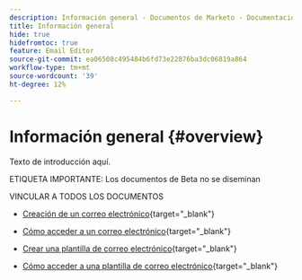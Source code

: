 ```yaml
---
description: Información general - Documentos de Marketo - Documentación del producto
title: Información general
hide: true
hidefromtoc: true
feature: Email Editor
source-git-commit: ea06508c495484b6fd73e22876ba3dc06819a864
workflow-type: tm+mt
source-wordcount: '39'
ht-degree: 12%

---
```


# Información general {#overview}

Texto de introducción aquí.

ETIQUETA IMPORTANTE: Los documentos de Beta no se diseminan

VINCULAR A TODOS LOS DOCUMENTOS

* [Creación de un correo electrónico](/help/marketo/product-docs/email-marketing/general/beta-new-email-editor/create-an-email.md){target="_blank"}

* [Cómo acceder a un correo electrónico](/help/marketo/product-docs/email-marketing/general/beta-new-email-editor/how-to-access-an-email.md){target="_blank"}

* [Crear una plantilla de correo electrónico](/help/marketo/product-docs/email-marketing/general/beta-new-email-editor/create-an-email-template.md){target="_blank"}

* [Cómo acceder a una plantilla de correo electrónico](/help/marketo/product-docs/email-marketing/general/beta-new-email-editor/how-to-access-an-email-template.md){target="_blank"}
